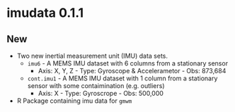 # imudata 0.1.1

## New

* Two new inertial measurement unit (IMU) data sets.
    * `imu6` - A MEMS IMU dataset with 6 columns from a stationary sensor
        * Axis: X, Y, Z - Type: Gyroscope & Accelerametor - Obs: 873,684
    * `cont.imu1` - A MEMS IMU dataset with 1 column from a stationary sensor with some contaimination (e.g. outliers)
        * Axis: X - Type: Gyroscrope - Obs: 500,000
* R Package containing imu data for `gmwm`

